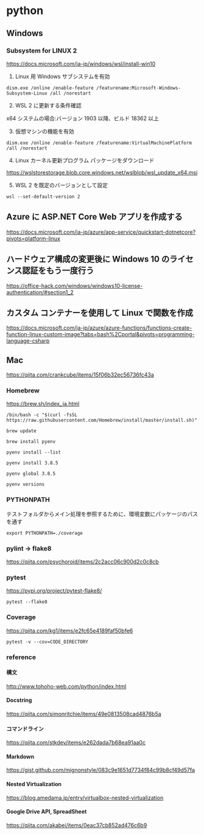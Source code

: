 # python

## Windows

### Subsystem for LINUX 2

https://docs.microsoft.com/ja-jp/windows/wsl/install-win10

1. Linux 用 Windows サブシステムを有効
~~~
dism.exe /online /enable-feature /featurename:Microsoft-Windows-Subsystem-Linux /all /norestart
~~~

2. WSL 2 に更新する条件確認

x64 システムの場合:バージョン 1903 以降、ビルド 18362 以上

3. 仮想マシンの機能を有効
~~~
dism.exe /online /enable-feature /featurename:VirtualMachinePlatform /all /norestart
~~~

4. Linux カーネル更新プログラム パッケージをダウンロード

https://wslstorestorage.blob.core.windows.net/wslblob/wsl_update_x64.msi

5. WSL 2 を既定のバージョンとして設定

~~~
wsl --set-default-version 2
~~~

## Azure に ASP.NET Core Web アプリを作成する
https://docs.microsoft.com/ja-jp/azure/app-service/quickstart-dotnetcore?pivots=platform-linux

## ハードウェア構成の変更後に Windows 10 のライセンス認証をもう一度行う
https://office-hack.com/windows/windows10-license-authentication/#section1_2

## カスタム コンテナーを使用して Linux で関数を作成
https://docs.microsoft.com/ja-jp/azure/azure-functions/functions-create-function-linux-custom-image?tabs=bash%2Cportal&pivots=programming-language-csharp

## Mac
https://qiita.com/crankcube/items/15f06b32ec56736fc43a

### Homebrew

https://brew.sh/index_ja.html

~~~
/bin/bash -c "$(curl -fsSL https://raw.githubusercontent.com/Homebrew/install/master/install.sh)"

brew update

brew install pyenv

pyenv install --list

pyenv install 3.8.5

pyenv global 3.8.5

pyenv versions
~~~

### PYTHONPATH
テストフォルダからメイン処理を参照するために、環境変数にパッケージのパスを通す
~~~
export PYTHONPATH=./coverage
~~~

### pylint -> flake8
https://qiita.com/psychoroid/items/2c2acc06c900d2c0c8cb

### pytest
https://pypi.org/project/pytest-flake8/

~~~
pytest --flake8
~~~

### Coverage
https://qiita.com/kg1/items/e2fc65e4189faf50bfe6
~~~
pytest -v --cov=CODE_DIRECTORY
~~~

### reference
#### 構文
http://www.tohoho-web.com/python/index.html

#### Docstring
https://qiita.com/simonritchie/items/49e0813508cad4876b5a

#### コマンドライン
https://qiita.com/stkdev/items/e262dada7b68ea91aa0c

#### Markdown
https://gist.github.com/mignonstyle/083c9e1651d7734f84c99b8cf49d57fa

#### Nested Virtualization
https://blog.amedama.jp/entry/virtualbox-nested-virtualization

#### Google Drive API, SpreadSheet
https://qiita.com/akabei/items/0eac37cb852ad476c6b9

